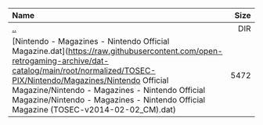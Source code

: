 |Name|Size|
|:---|---:|
|[..](../index.html)|DIR|
|[Nintendo - Magazines - Nintendo Official Magazine.dat](https://raw.githubusercontent.com/open-retrogaming-archive/dat-catalog/main/root/normalized/TOSEC-PIX/Nintendo/Magazines/Nintendo Official Magazine/Nintendo - Magazines - Nintendo Official Magazine/Nintendo - Magazines - Nintendo Official Magazine (TOSEC-v2014-02-02_CM).dat)|5472|
